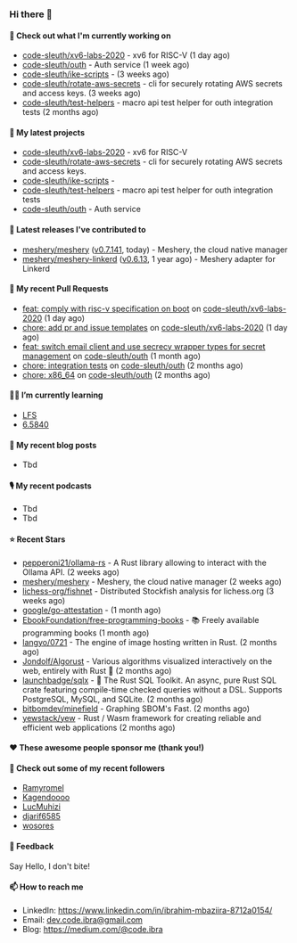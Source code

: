 

### Hi there 👋

#### 👷 Check out what I'm currently working on

- [code-sleuth/xv6-labs-2020](https://github.com/code-sleuth/xv6-labs-2020) - xv6 for RISC-V  (1 day ago)
- [code-sleuth/outh](https://github.com/code-sleuth/outh) - Auth service (1 week ago)
- [code-sleuth/ike-scripts](https://github.com/code-sleuth/ike-scripts) -  (3 weeks ago)
- [code-sleuth/rotate-aws-secrets](https://github.com/code-sleuth/rotate-aws-secrets) - cli for securely rotating AWS secrets and access keys. (3 weeks ago)
- [code-sleuth/test-helpers](https://github.com/code-sleuth/test-helpers) - macro api test helper for outh integration tests (2 months ago)

#### 🌱 My latest projects

- [code-sleuth/xv6-labs-2020](https://github.com/code-sleuth/xv6-labs-2020) - xv6 for RISC-V 
- [code-sleuth/rotate-aws-secrets](https://github.com/code-sleuth/rotate-aws-secrets) - cli for securely rotating AWS secrets and access keys.
- [code-sleuth/ike-scripts](https://github.com/code-sleuth/ike-scripts) - 
- [code-sleuth/test-helpers](https://github.com/code-sleuth/test-helpers) - macro api test helper for outh integration tests
- [code-sleuth/outh](https://github.com/code-sleuth/outh) - Auth service

#### 🔭 Latest releases I've contributed to

- [meshery/meshery](https://github.com/meshery/meshery) ([v0.7.141](https://github.com/meshery/meshery/releases/tag/v0.7.141), today) - Meshery, the cloud native manager
- [meshery/meshery-linkerd](https://github.com/meshery/meshery-linkerd) ([v0.6.13](https://github.com/meshery/meshery-linkerd/releases/tag/v0.6.13), 1 year ago) - Meshery adapter for Linkerd

#### 🔨 My recent Pull Requests

- [feat: comply with risc-v specification on boot](https://github.com/code-sleuth/xv6-labs-2020/pull/2) on [code-sleuth/xv6-labs-2020](https://github.com/code-sleuth/xv6-labs-2020) (1 day ago)
- [chore: add pr and issue templates](https://github.com/code-sleuth/xv6-labs-2020/pull/1) on [code-sleuth/xv6-labs-2020](https://github.com/code-sleuth/xv6-labs-2020) (1 day ago)
- [feat: switch email client and use secrecy wrapper types for secret management](https://github.com/code-sleuth/outh/pull/22) on [code-sleuth/outh](https://github.com/code-sleuth/outh) (1 month ago)
- [chore: integration tests](https://github.com/code-sleuth/outh/pull/21) on [code-sleuth/outh](https://github.com/code-sleuth/outh) (2 months ago)
- [chore: x86_64](https://github.com/code-sleuth/outh/pull/19) on [code-sleuth/outh](https://github.com/code-sleuth/outh) (2 months ago)

#### 🌱📖 I’m currently learning
- [LFS](https://www.linuxfromscratch.org/lfs/)
- [6.5840](http://nil.csail.mit.edu/6.5840/2024/)

#### 📜 My recent blog posts
- Tbd

#### 🎙️ My recent podcasts
- Tbd
- Tbd

#### ⭐ Recent Stars

- [pepperoni21/ollama-rs](https://github.com/pepperoni21/ollama-rs) - A Rust library allowing to interact with the Ollama API. (2 weeks ago)
- [meshery/meshery](https://github.com/meshery/meshery) - Meshery, the cloud native manager (2 weeks ago)
- [lichess-org/fishnet](https://github.com/lichess-org/fishnet) - Distributed Stockfish analysis for lichess.org (3 weeks ago)
- [google/go-attestation](https://github.com/google/go-attestation) -  (1 month ago)
- [EbookFoundation/free-programming-books](https://github.com/EbookFoundation/free-programming-books) - :books: Freely available programming books (1 month ago)
- [langyo/0721](https://github.com/langyo/0721) - The engine of image hosting written in Rust. (2 months ago)
- [Jondolf/Algorust](https://github.com/Jondolf/Algorust) - Various algorithms visualized interactively on the web, entirely with Rust 🦀 (2 months ago)
- [launchbadge/sqlx](https://github.com/launchbadge/sqlx) - 🧰 The Rust SQL Toolkit. An async, pure Rust SQL crate featuring compile-time checked queries without a DSL. Supports PostgreSQL, MySQL, and SQLite. (2 months ago)
- [bitbomdev/minefield](https://github.com/bitbomdev/minefield) - Graphing SBOM&#39;s Fast. (2 months ago)
- [yewstack/yew](https://github.com/yewstack/yew) - Rust / Wasm framework for creating reliable and efficient web applications (2 months ago)

#### ❤️ These awesome people sponsor me (thank you!)


#### 👯 Check out some of my recent followers

- [Ramyromel](https://github.com/Ramyromel)
- [Kagendoooo](https://github.com/Kagendoooo)
- [LucMuhizi](https://github.com/LucMuhizi)
- [djarif6585](https://github.com/djarif6585)
- [wosores](https://github.com/wosores)

#### 💬 Feedback

Say Hello, I don't bite!

#### 📫 How to reach me

- LinkedIn: https://www.linkedin.com/in/ibrahim-mbaziira-8712a0154/
- Email: dev.code.ibra@gmail.com
- Blog: https://medium.com/@code.ibra



